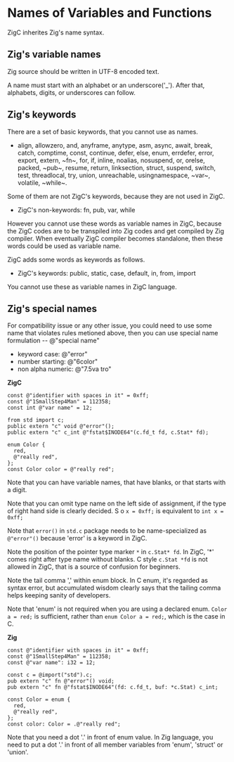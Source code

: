 # Names of Variables and Functions

ZigC inherites Zig's name syntax.
  
## Zig's variable names

Zig source should be written in UTF-8 encoded text. 
  
A name must start with an alphabet or an underscore('_'). After that, alphabets, digits, or underscores can follow.

## Zig's keywords
  
There are a set of basic keywords, that you cannot use as names.

* align, allowzero, and, anyframe, anytype, asm, async, await, break, catch, comptime, const, continue, defer, else, enum, errdefer, error, export, extern, ~fn~, for, if, inline, noalias, nosuspend, or, orelse, packed, ~pub~, resume, return, linksection, struct, suspend, switch, test, threadlocal, try, union, unreachable, usingnamespace, ~var~, volatile, ~while~.
  
Some of them are not ZigC's keywords, because they are not used in ZigC.
  
* ZigC's non-keywords: fn, pub, var, while

However you cannot use these words as variable names in ZigC, because the ZigC codes are to be transpiled into Zig codes and get compiled by Zig compiler. When eventually ZigC compiler becomes standalone, then these words could be used as variable name. 

ZigC adds some words as keywords as follows.

* ZigC's keywords: public, static, case, default, in, from, import

You cannot use these as variable names in ZigC language.


  
## Zig's special names

For compatibility issue or any other issue, you could need to use some name that violates rules metioned above, then you can use special name  formulation -- @"special name"

* keyword case: @"error"
* number starting: @"6color"
* non alpha numeric: @"7.5va tro"
  

**ZigC**
```
const @"identifier with spaces in it" = 0xff;
const @"1SmallStep4Man" = 112358;
const int @"var name" = 12;

from std import c;
public extern "c" void @"error"();
public extern "c" c_int @"fstat$INODE64"(c.fd_t fd, c.Stat* fd);

enum Color {
  red,
  @"really red",
};
const Color color = @"really red";
```
  
Note that you can have variable names, that have blanks, or that starts with a digit.

Note that you can omit type name on the left side of assignment, if the type of right hand side is clearly decided. S o `x = 0xff;` is equivalent to `int x = 0xff;`

Note that `error()` in `std.c` package needs to be name-specialized as `@"error"()` because 'error' is a keyword in ZigC.
  
Note the position of the pointer type marker `*` in `c.Stat* fd`. In ZigC, '*' comes right after type name without blanks. C style `c.Stat *fd` is not allowed in ZigC, that is a source of confusion for beginners.

Note the tail comma ',' within enum block. In C enum, it's regarded as syntax error, but accumulated wisdom clearly says that the tailing comma helps keeping sanity of developers.
  
Note that 'enum' is not required when you are using a declared enum. `Color a = red;` is sufficient, rather than `enum Color a = red;`, which is the case in C.

**Zig**
```
const @"identifier with spaces in it" = 0xff;
const @"1SmallStep4Man" = 112358;
const @"var name": i32 = 12;

const c = @import("std").c;
pub extern "c" fn @"error"() void;
pub extern "c" fn @"fstat$INODE64"(fd: c.fd_t, buf: *c.Stat) c_int;

const Color = enum {
  red,
  @"really red",
};
const color: Color = .@"really red";
```
  
Note that you need a dot '.' in front of enum value. In Zig language, you need to put a dot '.' in front of all member variables from 'enum', 'struct' or 'union'.
   
